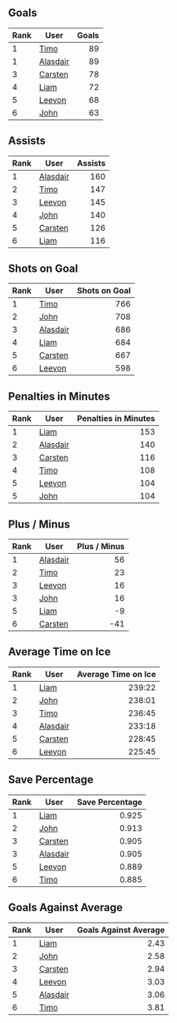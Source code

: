 ## Goals
| Rank | User | Goals |
| :--- | ---- | ---------: |
| 1 | [Timo](https://github.com/llevasseur/fantasy-hockey-league/blob/main/ROSTERS.md#Timo) |  89 |
| 1 | [Alasdair](https://github.com/llevasseur/fantasy-hockey-league/blob/main/ROSTERS.md#Alasdair) |  89 |
| 3 | [Carsten](https://github.com/llevasseur/fantasy-hockey-league/blob/main/ROSTERS.md#Carsten) |  78 |
| 4 | [Liam](https://github.com/llevasseur/fantasy-hockey-league/blob/main/ROSTERS.md#Liam) |  72 |
| 5 | [Leevon](https://github.com/llevasseur/fantasy-hockey-league/blob/main/ROSTERS.md#Leevon) |  68 |
| 6 | [John](https://github.com/llevasseur/fantasy-hockey-league/blob/main/ROSTERS.md#John) |  63 |
## Assists
| Rank | User | Assists |
| :--- | ---- | ---------: |
| 1 | [Alasdair](https://github.com/llevasseur/fantasy-hockey-league/blob/main/ROSTERS.md#Alasdair) |  160 |
| 2 | [Timo](https://github.com/llevasseur/fantasy-hockey-league/blob/main/ROSTERS.md#Timo) |  147 |
| 3 | [Leevon](https://github.com/llevasseur/fantasy-hockey-league/blob/main/ROSTERS.md#Leevon) |  145 |
| 4 | [John](https://github.com/llevasseur/fantasy-hockey-league/blob/main/ROSTERS.md#John) |  140 |
| 5 | [Carsten](https://github.com/llevasseur/fantasy-hockey-league/blob/main/ROSTERS.md#Carsten) |  126 |
| 6 | [Liam](https://github.com/llevasseur/fantasy-hockey-league/blob/main/ROSTERS.md#Liam) |  116 |
## Shots on Goal
| Rank | User | Shots on Goal |
| :--- | ---- | ---------: |
| 1 | [Timo](https://github.com/llevasseur/fantasy-hockey-league/blob/main/ROSTERS.md#Timo) |  766 |
| 2 | [John](https://github.com/llevasseur/fantasy-hockey-league/blob/main/ROSTERS.md#John) |  708 |
| 3 | [Alasdair](https://github.com/llevasseur/fantasy-hockey-league/blob/main/ROSTERS.md#Alasdair) |  686 |
| 4 | [Liam](https://github.com/llevasseur/fantasy-hockey-league/blob/main/ROSTERS.md#Liam) |  684 |
| 5 | [Carsten](https://github.com/llevasseur/fantasy-hockey-league/blob/main/ROSTERS.md#Carsten) |  667 |
| 6 | [Leevon](https://github.com/llevasseur/fantasy-hockey-league/blob/main/ROSTERS.md#Leevon) |  598 |
## Penalties in Minutes
| Rank | User | Penalties in Minutes |
| :--- | ---- | ---------: |
| 1 | [Liam](https://github.com/llevasseur/fantasy-hockey-league/blob/main/ROSTERS.md#Liam) |  153 |
| 2 | [Alasdair](https://github.com/llevasseur/fantasy-hockey-league/blob/main/ROSTERS.md#Alasdair) |  140 |
| 3 | [Carsten](https://github.com/llevasseur/fantasy-hockey-league/blob/main/ROSTERS.md#Carsten) |  116 |
| 4 | [Timo](https://github.com/llevasseur/fantasy-hockey-league/blob/main/ROSTERS.md#Timo) |  108 |
| 5 | [Leevon](https://github.com/llevasseur/fantasy-hockey-league/blob/main/ROSTERS.md#Leevon) |  104 |
| 5 | [John](https://github.com/llevasseur/fantasy-hockey-league/blob/main/ROSTERS.md#John) |  104 |
## Plus / Minus
| Rank | User | Plus / Minus |
| :--- | ---- | ---------: |
| 1 | [Alasdair](https://github.com/llevasseur/fantasy-hockey-league/blob/main/ROSTERS.md#Alasdair) |  56 |
| 2 | [Timo](https://github.com/llevasseur/fantasy-hockey-league/blob/main/ROSTERS.md#Timo) |  23 |
| 3 | [Leevon](https://github.com/llevasseur/fantasy-hockey-league/blob/main/ROSTERS.md#Leevon) |  16 |
| 3 | [John](https://github.com/llevasseur/fantasy-hockey-league/blob/main/ROSTERS.md#John) |  16 |
| 5 | [Liam](https://github.com/llevasseur/fantasy-hockey-league/blob/main/ROSTERS.md#Liam) |  -9 |
| 6 | [Carsten](https://github.com/llevasseur/fantasy-hockey-league/blob/main/ROSTERS.md#Carsten) |  -41 |
## Average Time on Ice
| Rank | User | Average Time on Ice |
| :--- | ---- | ---------: |
| 1 | [Liam](https://github.com/llevasseur/fantasy-hockey-league/blob/main/ROSTERS.md#Liam) |  239:22 |
| 2 | [John](https://github.com/llevasseur/fantasy-hockey-league/blob/main/ROSTERS.md#John) |  238:01 |
| 3 | [Timo](https://github.com/llevasseur/fantasy-hockey-league/blob/main/ROSTERS.md#Timo) |  236:45 |
| 4 | [Alasdair](https://github.com/llevasseur/fantasy-hockey-league/blob/main/ROSTERS.md#Alasdair) |  233:18 |
| 5 | [Carsten](https://github.com/llevasseur/fantasy-hockey-league/blob/main/ROSTERS.md#Carsten) |  228:45 |
| 6 | [Leevon](https://github.com/llevasseur/fantasy-hockey-league/blob/main/ROSTERS.md#Leevon) |  225:45 |
## Save Percentage
| Rank | User | Save Percentage |
| :--- | ---- | ---------: |
| 1 | [Liam](https://github.com/llevasseur/fantasy-hockey-league/blob/main/ROSTERS.md#Liam) |  0.925 |
| 2 | [John](https://github.com/llevasseur/fantasy-hockey-league/blob/main/ROSTERS.md#John) |  0.913 |
| 3 | [Carsten](https://github.com/llevasseur/fantasy-hockey-league/blob/main/ROSTERS.md#Carsten) |  0.905 |
| 3 | [Alasdair](https://github.com/llevasseur/fantasy-hockey-league/blob/main/ROSTERS.md#Alasdair) |  0.905 |
| 5 | [Leevon](https://github.com/llevasseur/fantasy-hockey-league/blob/main/ROSTERS.md#Leevon) |  0.889 |
| 6 | [Timo](https://github.com/llevasseur/fantasy-hockey-league/blob/main/ROSTERS.md#Timo) |  0.885 |
## Goals Against Average
| Rank | User | Goals Against Average |
| :--- | ---- | ---------: |
| 1 | [Liam](https://github.com/llevasseur/fantasy-hockey-league/blob/main/ROSTERS.md#Liam) |  2.43 |
| 2 | [John](https://github.com/llevasseur/fantasy-hockey-league/blob/main/ROSTERS.md#John) |  2.58 |
| 3 | [Carsten](https://github.com/llevasseur/fantasy-hockey-league/blob/main/ROSTERS.md#Carsten) |  2.94 |
| 4 | [Leevon](https://github.com/llevasseur/fantasy-hockey-league/blob/main/ROSTERS.md#Leevon) |  3.03 |
| 5 | [Alasdair](https://github.com/llevasseur/fantasy-hockey-league/blob/main/ROSTERS.md#Alasdair) |  3.06 |
| 6 | [Timo](https://github.com/llevasseur/fantasy-hockey-league/blob/main/ROSTERS.md#Timo) |  3.81 |
